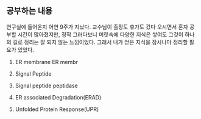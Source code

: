 ## 공부하는 내용

연구실에 들어온지 어연 9주가 지났다. 교수님이 출장도 휴가도 갔다 오시면서 혼자 공부할 시간이 많아졌지만, 정작 그러다보니 머릿속에 다양한 지식은 쌓여도 그것이 하나의 길로 정리는 잘 되지 않는 느낌이었다.
그래서 내가 얻은 지식을 잠시나마 정리할 필요가 있었다.

1. ER membrane
ER membr
  
2. Signal Peptide

  
3. Signal peptide peptidase


4. ER associated Degradation(ERAD)


5. Unfolded Protein Response(UPR)
